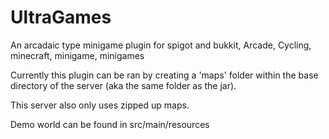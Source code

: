 # UltraGames
An arcadaic type minigame plugin for spigot and bukkit, Arcade, Cycling, minecraft, minigame, minigames

Currently this plugin can be ran by creating a 'maps' folder within the base directory of the server (aka the same folder as the jar). 

This server also only uses zipped up maps.

Demo world can be found in src/main/resources
